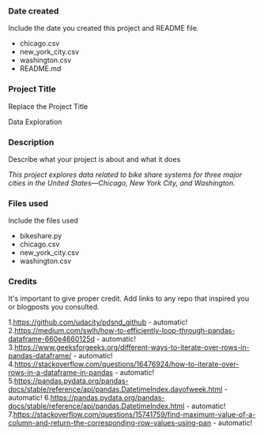 ### Date created
Include the date you created this project and README file.

* chicago.csv
* new_york_city.csv
* washington.csv
* README.md

### Project Title
Replace the Project Title

Data Exploration

### Description
Describe what your project is about and what it does

*This project explores data related to bike share systems for three major cities in the United States—Chicago, New York City, and Washington.*

### Files used
Include the files used

* bikeshare.py
* chicago.csv
* new_york_city.csv
* washington.csv

### Credits
It's important to give proper credit. Add links to any repo that inspired you or blogposts you consulted.

1.https://github.com/udacity/pdsnd_github - automatic!
2.https://medium.com/swlh/how-to-efficiently-loop-through-pandas-dataframe-660e4660125d - automatic!
3.https://www.geeksforgeeks.org/different-ways-to-iterate-over-rows-in-pandas-dataframe/ - automatic!
4.https://stackoverflow.com/questions/16476924/how-to-iterate-over-rows-in-a-dataframe-in-pandas - automatic!
5.https://pandas.pydata.org/pandas-docs/stable/reference/api/pandas.DatetimeIndex.dayofweek.html - automatic!
6.https://pandas.pydata.org/pandas-docs/stable/reference/api/pandas.DatetimeIndex.html - automatic!
7.https://stackoverflow.com/questions/15741759/find-maximum-value-of-a-column-and-return-the-corresponding-row-values-using-pan - automatic!
